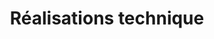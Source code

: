 ---
title: Réalisations technique
menu:
  sidebar:
    name: Réalisations techniques
    identifier: tech
    weight: 10
---